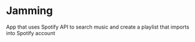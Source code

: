 # Jamming
App that uses Spotify API to search music and create a playlist that imports into Spotify account
